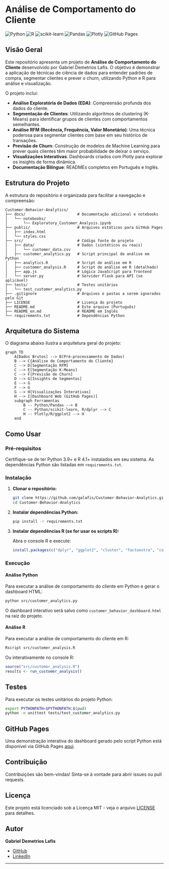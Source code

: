 # Análise de Comportamento do Cliente

![Python](https://img.shields.io/badge/Python-3.9%2B-blue?style=for-the-badge&logo=python)
![R](https://img.shields.io/badge/R-4.1%2B-blue?style=for-the-badge&logo=r)
![scikit-learn](https://img.shields.io/badge/scikit--learn-v1.3-orange?style=for-the-badge&logo=scikit-learn)
![Pandas](https://img.shields.io/badge/Pandas-v2.0-red?style=for-the-badge&logo=pandas)
![Plotly](https://img.shields.io/badge/Plotly-v5.15-purple?style=for-the-badge&logo=plotly)
![GitHub Pages](https://img.shields.io/badge/GitHub%20Pages-Ativo-brightgreen?style=for-the-badge&logo=github)

## Visão Geral

Este repositório apresenta um projeto de **Análise de Comportamento do Cliente** desenvolvido por Gabriel Demetrios Lafis. O objetivo é demonstrar a aplicação de técnicas de ciência de dados para entender padrões de compra, segmentar clientes e prever o churn, utilizando Python e R para análise e visualização.

O projeto inclui:

*   **Análise Exploratória de Dados (EDA)**: Compreensão profunda dos dados do cliente.
*   **Segmentação de Clientes**: Utilizando algoritmos de clustering (K-Means) para identificar grupos de clientes com comportamentos semelhantes.
*   **Análise RFM (Recência, Frequência, Valor Monetário)**: Uma técnica poderosa para segmentar clientes com base em seu histórico de transações.
*   **Previsão de Churn**: Construção de modelos de Machine Learning para prever quais clientes têm maior probabilidade de deixar o serviço.
*   **Visualizações Interativas**: Dashboards criados com Plotly para explorar os insights de forma dinâmica.
*   **Documentação Bilíngue**: READMEs completos em Português e Inglês.

## Estrutura do Projeto

A estrutura do repositório é organizada para facilitar a navegação e compreensão:

```
Customer-Behavior-Analytics/
├── docs/                       # Documentação adicional e notebooks
│   └── notebooks/
│       └── Exploratory_Customer_Analysis.ipynb
├── public/                     # Arquivos estáticos para GitHub Pages
│   ├── index.html
│   └── styles.css
├── src/                        # Código fonte do projeto
│   ├── data/                   # Dados (sintéticos ou reais)
│   │   └── customer_data.csv
│   ├── customer_analytics.py   # Script principal de análise em Python
│   ├── analytics.R             # Script de análise em R
│   ├── customer_analysis.R     # Script de análise em R (detalhado)
│   ├── app.js                  # Lógica JavaScript para frontend
│   └── server.py               # Servidor Flask para API (se aplicável)
├── tests/                      # Testes unitários
│   └── test_customer_analytics.py
├── .gitignore                  # Arquivos e pastas a serem ignorados pelo Git
├── LICENSE                     # Licença do projeto
├── README.md                   # Este arquivo (Português)
├── README_en.md                # README em Inglês
└── requirements.txt            # Dependências Python
```

## Arquitetura do Sistema

O diagrama abaixo ilustra a arquitetura geral do projeto:

```mermaid
graph TD
    A[Dados Brutos] --> B(Pré-processamento de Dados)
    B --> C{Análise de Comportamento do Cliente}
    C --> D[Segmentação RFM]
    C --> E[Segmentação K-Means]
    C --> F[Previsão de Churn]
    D --> G[Insights de Segmentos]
    E --> G
    F --> G
    G --> H[Visualizações Interativas]
    H --> I[Dashboard Web (GitHub Pages)]
    subgraph Ferramentas
        B -- Python/Pandas --> B
        C -- Python/scikit-learn, R/dplyr --> C
        H -- Plotly/R/ggplot2 --> H
    end
```

## Como Usar

### Pré-requisitos

Certifique-se de ter Python 3.9+ e R 4.1+ instalados em seu sistema. As dependências Python são listadas em `requirements.txt`.

### Instalação

1.  **Clonar o repositório:**

    ```bash
    git clone https://github.com/galafis/Customer-Behavior-Analytics.git
    cd Customer-Behavior-Analytics
    ```

2.  **Instalar dependências Python:**

    ```bash
    pip install -r requirements.txt
    ```

3.  **Instalar dependências R (se for usar os scripts R):**

    Abra o console R e execute:

    ```R
    install.packages(c("dplyr", "ggplot2", "cluster", "factoextra", "corrplot", "randomForest", "caret", "plotly", "DT", "shiny", "shinydashboard"), repos="http://cran.us.r-project.org")
    ```

### Execução

#### Análise Python

Para executar a análise de comportamento do cliente em Python e gerar o dashboard HTML:

```bash
python src/customer_analytics.py
```

O dashboard interativo será salvo como `customer_behavior_dashboard.html` na raiz do projeto.

#### Análise R

Para executar a análise de comportamento do cliente em R:

```bash
Rscript src/customer_analysis.R
```

Ou interativamente no console R:

```R
source("src/customer_analysis.R")
results <- run_customer_analysis()
```

## Testes

Para executar os testes unitários do projeto Python:

```bash
export PYTHONPATH=$PYTHONPATH:$(pwd)
python -m unittest tests/test_customer_analytics.py
```

## GitHub Pages

Uma demonstração interativa do dashboard gerado pelo script Python está disponível via GitHub Pages [aqui](https://galafis.github.io/Customer-Behavior-Analytics/).

## Contribuição

Contribuições são bem-vindas! Sinta-se à vontade para abrir issues ou pull requests.

## Licença

Este projeto está licenciado sob a Licença MIT - veja o arquivo [LICENSE](LICENSE) para detalhes.

## Autor

**Gabriel Demetrios Lafis**

*   [GitHub](https://github.com/galafis)
*   [LinkedIn](https://www.linkedin.com/in/gabriel-demetrios-lafis/)

---

